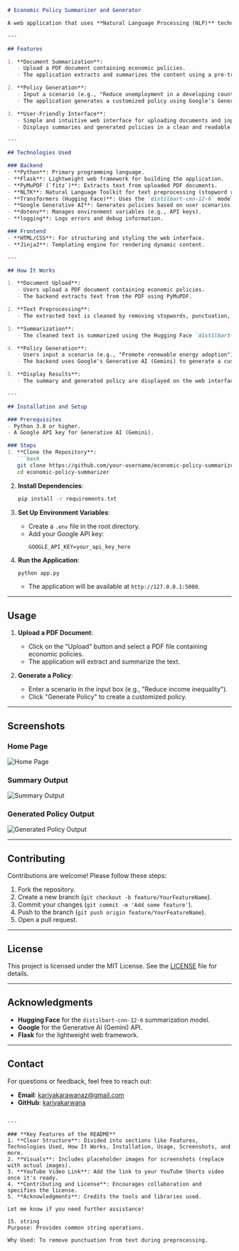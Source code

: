 
```markdown
# Economic Policy Summarizer and Generator

A web application that uses **Natural Language Processing (NLP)** techniques to summarize economic policy documents and **Generative AI** to create customized policies based on user scenarios.

---

## Features

1. **Document Summarization**:
   - Upload a PDF document containing economic policies.
   - The application extracts and summarizes the content using a pre-trained NLP model.

2. **Policy Generation**:
   - Input a scenario (e.g., "Reduce unemployment in a developing country").
   - The application generates a customized policy using Google's Generative AI (Gemini).

3. **User-Friendly Interface**:
   - Simple and intuitive web interface for uploading documents and inputting scenarios.
   - Displays summaries and generated policies in a clean and readable format.

---

## Technologies Used

### Backend
- **Python**: Primary programming language.
- **Flask**: Lightweight web framework for building the application.
- **PyMuPDF (`fitz`)**: Extracts text from uploaded PDF documents.
- **NLTK**: Natural Language Toolkit for text preprocessing (stopword removal, etc.).
- **Transformers (Hugging Face)**: Uses the `distilbart-cnn-12-6` model for text summarization.
- **Google Generative AI**: Generates policies based on user scenarios.
- **dotenv**: Manages environment variables (e.g., API keys).
- **logging**: Logs errors and debug information.

### Frontend
- **HTML/CSS**: For structuring and styling the web interface.
- **Jinja2**: Templating engine for rendering dynamic content.

---

## How It Works

1. **Document Upload**:
   - Users upload a PDF document containing economic policies.
   - The backend extracts text from the PDF using PyMuPDF.

2. **Text Preprocessing**:
   - The extracted text is cleaned by removing stopwords, punctuation, and extra spaces using NLTK and regular expressions.

3. **Summarization**:
   - The cleaned text is summarized using the Hugging Face `distilbart-cnn-12-6` model.

4. **Policy Generation**:
   - Users input a scenario (e.g., "Promote renewable energy adoption").
   - The backend uses Google's Generative AI (Gemini) to generate a customized policy based on the scenario.

5. **Display Results**:
   - The summary and generated policy are displayed on the web interface.

---

## Installation and Setup

### Prerequisites
- Python 3.8 or higher.
- A Google API key for Generative AI (Gemini).

### Steps
1. **Clone the Repository**:
   ```bash
   git clone https://github.com/your-username/economic-policy-summarizer.git
   cd economic-policy-summarizer
   ```

2. **Install Dependencies**:
   ```bash
   pip install -r requirements.txt
   ```

3. **Set Up Environment Variables**:
   - Create a `.env` file in the root directory.
   - Add your Google API key:
     ```env
     GOOGLE_API_KEY=your_api_key_here
     ```

4. **Run the Application**:
   ```bash
   python app.py
   ```
   - The application will be available at `http://127.0.0.1:5000`.

---

## Usage

1. **Upload a PDF Document**:
   - Click on the "Upload" button and select a PDF file containing economic policies.
   - The application will extract and summarize the text.

2. **Generate a Policy**:
   - Enter a scenario in the input box (e.g., "Reduce income inequality").
   - Click "Generate Policy" to create a customized policy.

---

## Screenshots

### Home Page
![Home Page](https://github.com/user-attachments/assets/7ef4ebb3-e389-4396-b7e5-ae90b37a6ab6)

### Summary Output
![Summary Output](https://via.placeholder.com/800x400.png?text=Summary+Output)

### Generated Policy Output
![Generated Policy Output](https://via.placeholder.com/800x400.png?text=Generated+Policy+Output)

---

## Contributing

Contributions are welcome! Please follow these steps:
1. Fork the repository.
2. Create a new branch (`git checkout -b feature/YourFeatureName`).
3. Commit your changes (`git commit -m 'Add some feature'`).
4. Push to the branch (`git push origin feature/YourFeatureName`).
5. Open a pull request.

---

## License

This project is licensed under the MIT License. See the [LICENSE](LICENSE) file for details.

---

## Acknowledgments

- **Hugging Face** for the `distilbart-cnn-12-6` summarization model.
- **Google** for the Generative AI (Gemini) API.
- **Flask** for the lightweight web framework.

---

## Contact

For questions or feedback, feel free to reach out:
- **Email**: kariyakarawanaz@gmail.com
- **GitHub**: [kariyakarwana](https://github.com/kariyakrwana)
```

---

### **Key Features of the README**
1. **Clear Structure**: Divided into sections like Features, Technologies Used, How It Works, Installation, Usage, Screenshots, and more.
2. **Visuals**: Includes placeholder images for screenshots (replace with actual images).
3. **YouTube Video Link**: Add the link to your YouTube Shorts video once it's ready.
4. **Contributing and License**: Encourages collaboration and specifies the license.
5. **Acknowledgments**: Credits the tools and libraries used.

Let me know if you need further assistance!

15. string
Purpose: Provides common string operations.

Why Used: To remove punctuation from text during preprocessing.
